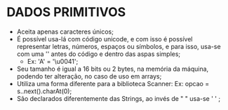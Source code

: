 # DADOS PRIMITIVOS

- Aceita apenas caracteres únicos;
- É possível usa-lá com código unicode, e com isso é possível representar letras, números, espaços ou símbolos, e para isso, usa-se com uma '\' antes do código e dentro das aspas simples;
  - Ex: 'A' = '\u0041';
- Seu tamanho é igual a 16 bits ou 2 bytes, na memória da máquina, podendo ter alteração, no caso de uso em arrays;
- Utiliza uma forma diferente para a biblioteca Scanner:
Ex: opcao = s..next().charAt(0);
- São declarados diferentemente das Strings, ao invés de " " usa-se ' ' ;

